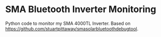 # SMA Bluetooth Inverter Monitoring
Python code to monitor my SMA 4000TL Inverter. Based on https://github.com/stuartpittaway/smasolarbluetoothdebugtool.
